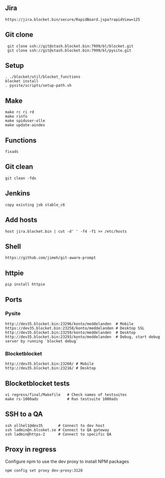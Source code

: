 ## Jira

    https://jira.blocket.bin/secure/RapidBoard.jspa?rapidView=125

## Git clone

     git clone ssh://git@stash.blocket.bin:7999/bl/blocket.git
     git clone ssh://git@stash.blocket.bin:7999/bl/pysite.git

## Setup

    . ./blocket/util/blocket_functions
    blocket install
    . pysite/scripts/setup-path.sh

## Make

    make rc ri rd
    make rinfo
    make spiduser-olle
    make update-aindex

## Functions

    fixads

## Git clean

    git clean -fdx

## Jenkins

    copy existing job stable_c6

## Add hosts

    host jira.blocket.bin | cut -d' ' -f4 -f1 >> /etc/hosts

## Shell

    https://github.com/jimeh/git-aware-prompt

## httpie

    pip install httpie

## Ports

### Pysite

    http://dev35.blocket.bin:23296/konto/meddelanden  # Mobile
    https://dev35.blocket.bin:23258/konto/meddelanden # Desktop SSL
    http://dev35.blocket.bin:23259/konto/meddelanden  # Desktop
    http://dev35.blocket.bin:23293/konto/meddelanden  # Debug, start debug server by running `blocket debug`

### Blocketblocket

    http://dev35.blocket.bin:23260/ # Mobile
    http://dev35.blocket.bin:23216/ # Desktop

## Blocketblocket tests

    vi regress/final/Makefile   # Check names of testsuites
    make rs-1000ads             # Run testsuite 1000ads

## SSH to a QA

    ssh ollhel1@dev35       # Connect to dev host
    ssh ladmin@n.blcoket.se # Connect to QA gateway
    ssh ladmin@https-2      # Connect to specific QA

## Proxy in regress

Configure npm to use the dev proxy to install NPM packages

    npm config set proxy dev-proxy:3128
